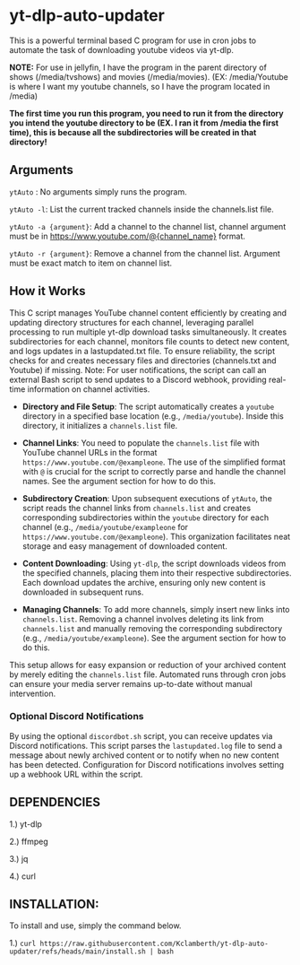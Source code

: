 # yt-dlp-auto-updater
This is a powerful terminal based C program for use in cron jobs to automate the task of downloading youtube videos via yt-dlp. 

**NOTE:**
For use in jellyfin, I have the program in the parent directory of shows (/media/tvshows) and movies (/media/movies).
(EX: /media/Youtube is where I want my youtube channels, so I have the program located in /media)

**The first time you run this program, you need to run it from the directory you intend the youtube directory to be (EX. I ran it from /media the first time), this is because all the subdirectories will be created in that directory!**

## Arguments
```ytAuto``` : No arguments simply runs the program.

```ytAuto -l```: List the current tracked channels inside the channels.list file.

```ytAuto -a {argument}```: Add a channel to the channel list, channel argument must be in https://www.youtube.com/@{channel_name} format.

```ytAuto -r {argument}```: Remove a channel from the channel list. Argument must be exact match to item on channel list.

## How it Works

This C script manages YouTube channel content efficiently by creating and updating directory structures for each channel, leveraging parallel processing to run multiple yt-dlp download tasks simultaneously. It creates subdirectories for each channel, monitors file counts to detect new content, and logs updates in a lastupdated.txt file. To ensure reliability, the script checks for and creates necessary files and directories (channels.txt and Youtube) if missing. Note: For user notifications, the script can call an external Bash script to send updates to a Discord webhook, providing real-time information on channel activities.

- **Directory and File Setup**: The script automatically creates a `youtube` directory in a specified base location (e.g., `/media/youtube`). Inside this directory, it initializes a `channels.list` file.

- **Channel Links**: You need to populate the `channels.list` file with YouTube channel URLs in the format `https://www.youtube.com/@exampleone`. The use of the simplified format with `@` is crucial for the script to correctly parse and handle the channel names. See the argument section for how to do this.

- **Subdirectory Creation**: Upon subsequent executions of `ytAuto`, the script reads the channel links from `channels.list` and creates corresponding subdirectories within the `youtube` directory for each channel (e.g., `/media/youtube/exampleone` for `https://www.youtube.com/@exampleone`). This organization facilitates neat storage and easy management of downloaded content.

- **Content Downloading**: Using `yt-dlp`, the script downloads videos from the specified channels, placing them into their respective subdirectories. Each download updates the archive, ensuring only new content is downloaded in subsequent runs.

- **Managing Channels**: To add more channels, simply insert new links into `channels.list`. Removing a channel involves deleting its link from `channels.list` and manually removing the corresponding subdirectory (e.g., `/media/youtube/exampleone`). See the argument section for how to do this.

This setup allows for easy expansion or reduction of your archived content by merely editing the `channels.list` file. Automated runs through cron jobs can ensure your media server remains up-to-date without manual intervention.

### Optional Discord Notifications

By using the optional `discordbot.sh` script, you can receive updates via Discord notifications. This script parses the `lastupdated.log` file to send a message about newly archived content or to notify when no new content has been detected. Configuration for Discord notifications involves setting up a webhook URL within the script.

**DEPENDENCIES**
-------------------------------------------------------------------------------------------------------
1.) yt-dlp

2.) ffmpeg

3.) jq

4.) curl
  
**INSTALLATION:**
-----------------------------------------------------------------------------------------------------------
To install and use, simply the command below.

1.) ```curl https://raw.githubusercontent.com/Kclamberth/yt-dlp-auto-updater/refs/heads/main/install.sh | bash```
